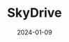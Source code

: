 ---  
layout: startup_page  
title: "SkyDrive"  
id: "en.skydrive2020.com"  
permalink: "/skydriveen.skydrive2020.com01092024/"  
website: "https://en.skydrive2020.com/"  
funding_round: "Series C"  
funding_amount: ""  
investors: "Suzuki Motor Corporation"  
about: "SkyDrive Inc. is a Japanese eVTOL (electric vertical takeoff and landing) aircraft manufacturer focused on revolutionizing air mobility. They are developing and manufacturing eVTOL aircraft for daily transportation and have achieved a crewed flight test in Japan. SkyDrive aims to provide accessible eVTOL technology globally."  
markets: "Air Mobility, eVTOL, Automotive, Drones, Manufacturing, Robotics"  
hq: "Toyota, Aichi, Japan"  
founded_year: "2018"  
linkedin: "https://www.linkedin.com/company/skydrive-inc/"  
twitter: "https://twitter.com/Skydrive_Global"  
instagram: ""  
facebook: "https://www.facebook.com/SkyDriveEn"  
crunchbase: "https://www.crunchbase.com/organization/skydrive"  
pitchbook: "https://pitchbook.com/profiles/company/327417-58"  

date_display: "09-Jan-2024"  
date: "2024-01-09"

# SEO Optimization  
meta_title: "SkyDrive - Series C"  
meta_description: "SkyDrive, SkyDrive Inc. is a Japanese eVTOL (electric vertical takeoff and landing) aircraft manufacturer focused on revolutionizing air mobility. They are deve..."  
meta_keywords: "SkyDrive, Air Mobility, eVTOL, Automotive, Drones, Manufacturing, Robotics, Series C funding"  
canonical_url: "https://startup.projectstartups.com/skydriveen.skydrive2020.com01092024/"  
---
